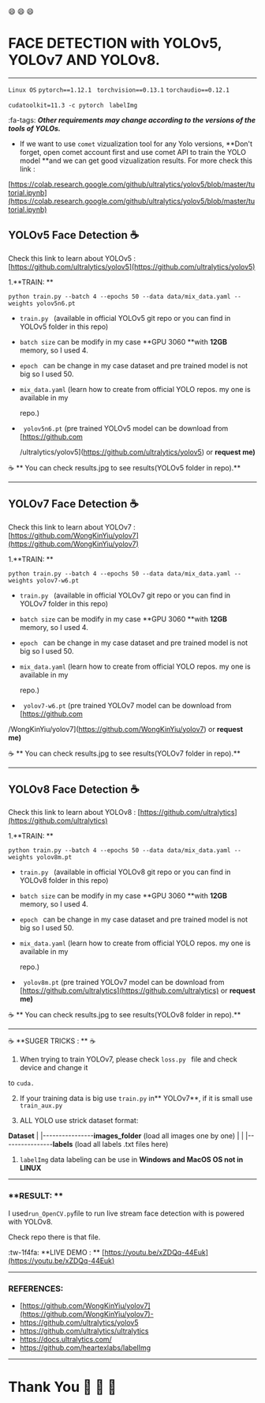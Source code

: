 :smile: :smile: :smile: 

# **FACE DETECTION with YOLOv5, YOLOv7 AND YOLOv8.**

------------
`Linux OS` `pytorch==1.12.1 ` `torchvision==0.13.1`  `torchaudio==0.12.1` 

`cudatoolkit=11.3 -c pytorch` ` labelImg` 

:fa-tags: ***Other requirements may change according to the versions of the tools of YOLOs.***


- If we want to use `comet` vizualization tool for any Yolo versions, **Don't forget, open comet account first and use comet API to train the YOLO model **and we can get good vizualization results. For more check this link :

[https://colab.research.google.com/github/ultralytics/yolov5/blob/master/tutorial.ipynb](https://colab.research.google.com/github/ultralytics/yolov5/blob/master/tutorial.ipynb)

 ## **YOLOv5 Face Detection** :coffee:

Check this link to learn about YOLOv5 : [https://github.com/ultralytics/yolov5](https://github.com/ultralytics/yolov5)

1.**TRAIN: **  

    python train.py --batch 4 --epochs 50 --data data/mix_data.yaml --weights yolov5n6.pt

- `train.py ` (available in official YOLOv5 git repo or you can find in YOLOv5 folder in this repo)

- `batch size`  can be modify in my case **GPU 3060 **with **12GB** memory, so I used 4. 
-   `epoch ` can be change in my case dataset and pre trained model is not big so I used 50.

-  `mix_data.yaml` (learn how to create from official YOLO repos. my one is available in my 

      repo.)
- ` yolov5n6.pt` (pre trained YOLOv5 model can be download from [https://github.com

  /ultralytics/yolov5](https://github.com/ultralytics/yolov5) or **request me)**
  
  
:coffee: ** You can check results.jpg to see results(YOLOv5 folder in repo).** 
 
 

------------


  ## **YOLOv7 Face Detection**  :coffee:

Check this link to learn about YOLOv7 : [https://github.com/WongKinYiu/yolov7](https://github.com/WongKinYiu/yolov7)

1.**TRAIN: **  

    python train.py --batch 4 --epochs 50 --data data/mix_data.yaml --weights yolov7-w6.pt

- `train.py ` (available in official YOLOv7 git repo or you can find in YOLOv7 folder in this repo)

- `batch size`  can be modify in my case **GPU 3060 **with **12GB** memory, so I used 4. 
-   `epoch ` can be change in my case dataset and pre trained model is not big so I used 50.

-  `mix_data.yaml` (learn how to create from official YOLO repos. my one is available in my 

      repo.)
- ` yolov7-w6.pt` (pre trained YOLOv7 model can be download from [https://github.com

 /WongKinYiu/yolov7](https://github.com/WongKinYiu/yolov7) or **request me)**
  
  
 :coffee: ** You can check results.jpg to see results(YOLOv7 folder in repo).** 
 
 ------------


  ## **YOLOv8 Face Detection**  :coffee:

Check this link to learn about YOLOv8 : [https://github.com/ultralytics](https://github.com/ultralytics)

1.**TRAIN: **  

    python train.py --batch 4 --epochs 50 --data data/mix_data.yaml --weights yolov8m.pt

- `train.py ` (available in official YOLOv8 git repo or you can find in YOLOv8 folder in this repo)

- `batch size`  can be modify in my case **GPU 3060 **with **12GB** memory, so I used 4. 
-   `epoch ` can be change in my case dataset and pre trained model is not big so I used 50.

-  `mix_data.yaml` (learn how to create from official YOLO repos. my one is available in my 

      repo.)
- ` yolov8m.pt` (pre trained YOLOv7 model can be download from  [https://github.com/ultralytics](https://github.com/ultralytics) or **request me)**
  
  
 :coffee: ** You can check results.jpg to see results(YOLOv8 folder in repo).** 
 
 
 

------------


:coffee: **SUGER TRICKS : **  :coffee:

1.  When trying to train YOLOv7, please check `loss.py `  file and check device and change it 

 to `cuda.`
 
2. If your training data is big use `train.py` in** YOLOv7**, if it is small use `train_aux.py`

3. ALL YOLO use strick dataset format:

 **Dataset**
 |
 |----------------**images_folder** (load all images one by one)
 |
 |
 |----------------**labels** (load all labels .txt files here)
 
1.  `labelImg` data labeling can be use in **Windows and MacOS OS not in LINUX**
 
 
 

------------
### **RESULT: **


I used` run_OpenCV.py `file to run live stream face detection with is powered with YOLOv8.

Check repo there is that file. 


:tw-1f4fa:  **LIVE DEMO : ** [https://youtu.be/xZDQq-44Euk](https://youtu.be/xZDQq-44Euk)


------------


### REFERENCES:

- [https://github.com/WongKinYiu/yolov7](https://github.com/WongKinYiu/yolov7)-
- https://github.com/ultralytics/yolov5
- https://github.com/ultralytics/ultralytics
- https://docs.ultralytics.com/
- https://github.com/heartexlabs/labelImg

------------


# Thank You :lollipop: :lollipop: :lollipop:
